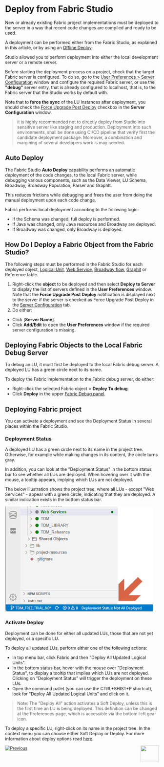 # Deploy from Fabric Studio

New or already existing Fabric project implementations must be deployed to the server in a way that recent code changes are compiled and ready to be used.

A deployment can be performed either from the Fabric Studio, as explained in this article, or by using an [Offline Deploy](/articles/16_deploy_fabric/03_offline_deploy.md).

<studio>

Studio allowed you to perform deployment into either the local development server or a remote server.

Before starting the deployment process on a project, check that the target Fabric server is configured. To do so, go to the [User Preferences > Server Configuration](/articles/04_fabric_studio/04_user_preferences.md#what-is-the-purpose-of-the-server-configuration-tab) window and configure the required Fabric server, or use the  **"debug"** server entry, that is already configured to localhost, that is, to the Fabric server that the Studio works by default with.

Note that to **force the sync** of the LU Instances after deployment, you should check the [Force Upgrade Post Deploy](/articles/14_sync_LU_instance/02_sync_modes.md#fabric-studio-server-configuration---force-upgrade-post-deploy-checkbox) checkbox in the **Server Configuration** window.

> it is highly recommended not to directly deploy from Studio into sensitive server like staging and production. Deployment into such environments, shall be done using CI/CD pipeline that verify first the candidate deployment package. Moreover, a combination and margining of several developers work is may needed.

</studio>

## Auto Deploy

The Fabric Studio **Auto Deploy** capability performs an automatic deployment of the code changes, to the local Fabric server, while debugging various components, such as the Data Viewer, LU Schema, Broadway, Broadway  Population, Parser and GraphIt. 

This reduces frictions while debugging and frees the user from doing the manual deployment upon each code change.

Fabric performs local deployment according to the following logic: 

- If the Schema was changed, full deploy is performed.
- If Java was changed, only Java resources and Broadway are deployed.
- If Broadway was changed, only Broadway is deployed.

<studio>

## How Do I Deploy a Fabric Object from the Fabric Studio?  

The following steps must be performed in the Fabric Studio for each deployed object, [Logical Unit](/articles/03_logical_units/01_LU_overview.md), [Web Service](/articles/15_web_services_and_graphit/01_web_services_overview.md), [Broadway flow](/articles/19_Broadway/01_broadway_overview.md), [Graphit](/articles/15_web_services_and_graphit/17_Graphit/01_graphit_overview.md) or Reference table.

1. Right-click the **object** to be deployed and then select **Deploy to Server** to display the list of servers defined in the **User Preferences** window. Note that the **Force Upgrade Post Deploy** notification is displayed next to the server if the server is checked as Force Upgrade Post Deploy in the [Server Configuration](/articles/04_fabric_studio/04_user_preferences.md#what-is-the-purpose-of-the-server-configuration-tab) tab. 
2. Do either:

  - Click [**Server Name**].
  - Click **Add/Edit** to open the **User Preferences** window if the required server configuration is missing. 

## Deploying Fabric Objects to the Local Fabric Debug Server

To debug an LU, it must first be deployed to the local Fabric debug server. A deployed LU has a green circle next to its name.

To deploy the Fabric implementation to the Fabric debug server, do either:

- Right-click the selected Fabric object > **Deploy To debug**.
- Click **Deploy** in the upper [Fabric Debug panel](/articles/04_fabric_studio/01_UI_components_and_menus.md#fabric-studio-debug-panel).

</studio>

<web>

## Deploying Fabric project  

You can activate a deployment and see the Deployment Status in several places within the Fabric Studio.

### Deployment Status

A deployed LU has a green circle next to its name in the project tree. Otherwise, for example while making changes in its content, the circle turns gray.

In addition, you can look at the "Deployment Status" in the bottom status bar to see whether all LUs are deployed. When hovering over it with the mouse, a tooltip appears, implying which LUs are not deployed.

The below illustration shows the project tree, where all LUs - except "Web Services" - appear with a green circle, indicating that they are deployed. A similar indication exists in the bottom status bar. 

![](images/16_2_web_deploy_status_bar.png)

### Activate Deploy

Deployment can be done for either all updated LUs, those that are not yet deployed, or a specific LU.

To deploy all updated LUs, perform either one of the following actions:

* In top menu bar, click Fabric and then "Deploy All Updated Logical Units".
* In the bottom status bar, hover with the mouse over "Deployment Status", to display a tooltip that implies which LUs are not deployed. Clicking on "Deployment Status" will trigger the deployment on these LUs.
* Open the command pallet (you can use the CTRL+SHIST+P shortcut), look for "Deploy All Updated Logical Units" and click on it.

> Note: The "Deploy All" action activates a Soft Deploy, unless this is the first time an LU is being deployed. This definition can be changed at the Preferences page, which is accessible via the bottom-left gear icon.



To deploy a specific LU, right-click on its name in the project tree. In the context menu you can choose either Soft Deploy or Deploy. For more information about deploy options read [here](/articles/16_deploy_fabric/01_deploy_Fabric_project.md).

</web>

[![Previous](/articles/images/Previous.png)](/articles/16_deploy_fabric/01_deploy_Fabric_project.md)[<img align="right" width="60" height="54" src="/articles/images/Next.png">](/articles/16_deploy_fabric/03_offline_deploy.md)
